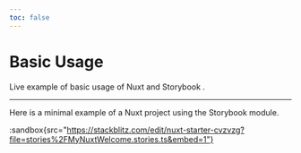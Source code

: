 ```yaml
---
toc: false
---
```


# Basic Usage

Live example of basic usage of Nuxt and Storybook .

---

Here is a minimal example of a Nuxt project using the Storybook module.

:sandbox{src="https://stackblitz.com/edit/nuxt-starter-cvzvzg?file=stories%2FMyNuxtWelcome.stories.ts&embed=1"}
